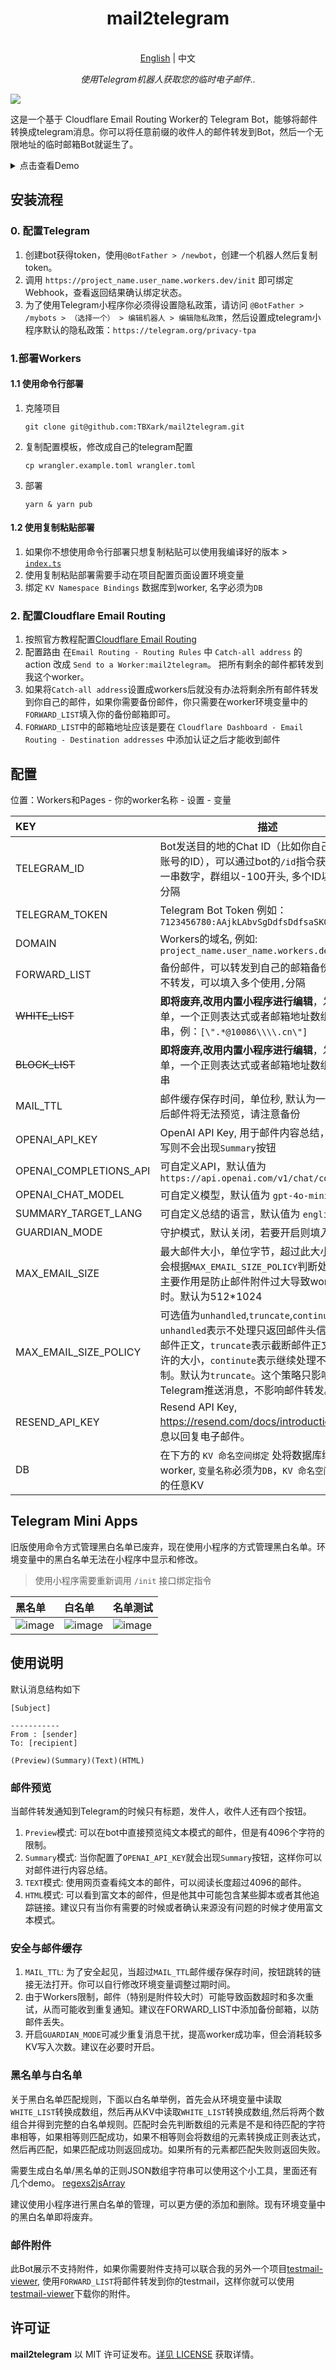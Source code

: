 
<h1 align="center">
mail2telegram
</h1>

<p align="center">
    <br> <a href="../README.md">English</a> | 中文
</p>
<p align="center">
    <em>使用Telegram机器人获取您的临时电子邮件..</em>
</p>

![](./social_preview.png)

这是一个基于 Cloudflare Email Routing Worker的 Telegram Bot，能够将邮件转换成telegram消息。你可以将任意前缀的收件人的邮件转发到Bot，然后一个无限地址的临时邮箱Bot就诞生了。

<details>
<summary>点击查看Demo</summary>
<img style="max-width: 600px;" alt="image" src="example.png">
</details>



## 安装流程

### 0. 配置Telegram

1. 创建bot获得token，使用`@BotFather > /newbot`，创建一个机器人然后复制token。
2. 调用 `https://project_name.user_name.workers.dev/init` 即可绑定Webhook，查看返回结果确认绑定状态。
3. 为了使用Telegram小程序你必须得设置隐私政策，请访问 `@BotFather > /mybots > （选择一个） > 编辑机器人 > 编辑隐私政策`，然后设置成telegram小程序默认的隐私政策：`https://telegram.org/privacy-tpa`

### 1.部署Workers

#### 1.1 使用命令行部署

1. 克隆项目

    `git clone git@github.com:TBXark/mail2telegram.git`
2. 复制配置模板，修改成自己的telegram配置 

    `cp wrangler.example.toml wrangler.toml` 
3. 部署 

    `yarn & yarn pub`

#### 1.2 使用复制粘贴部署

1. 如果你不想使用命令行部署只想复制粘贴可以使用我编译好的版本 > [`index.ts`](../build/index.js)
2. 使用复制粘贴部署需要手动在项目配置页面设置环境变量
3. 绑定 `KV Namespace Bindings` 数据库到worker, 名字必须为`DB`


### 2. 配置Cloudflare Email Routing

1. 按照官方教程配置[Cloudflare Email Routing](https://blog.cloudflare.com/zh-cn/introducing-email-routing-zh-cn/)
2. 配置路由 在`Email Routing - Routing Rules` 中 `Catch-all address` 的 action 改成 `Send to a Worker:mail2telegram`。 把所有剩余的邮件都转发到我这个worker。
3. 如果将`Catch-all address`设置成workers后就没有办法将剩余所有邮件转发到你自己的邮件，如果你需要备份邮件，你只需要在worker环境变量中的`FORWARD_LIST`填入你的备份邮箱即可。
4. `FORWARD_LIST`中的邮箱地址应该是要在 `Cloudflare Dashboard - Email Routing - Destination addresses` 中添加认证之后才能收到邮件


## 配置

位置：Workers和Pages - 你的worker名称 - 设置 - 变量

| KEY                    | 描述                                                                                                                                                                    |
|:-----------------------|-----------------------------------------------------------------------------------------------------------------------------------------------------------------------|
| TELEGRAM_ID            | Bot发送目的地的Chat ID（比如你自己Telegram账号的ID），可以通过bot的`/id`指令获取, 一般为一串数字，群组以-100开头, 多个ID以英文逗号分隔                                                                                |
| TELEGRAM_TOKEN         | Telegram Bot Token 例如：`7123456780:AAjkLAbvSgDdfsDdfsaSK0`                                                                                                             |
| DOMAIN                 | Workers的域名, 例如: `project_name.user_name.workers.dev`                                                                                                                  |
| FORWARD_LIST           | 备份邮件，可以转发到自己的邮箱备份, 留空则不转发，可以填入多个使用`,`分隔                                                                                                                               |
| ~~WHITE_LIST~~         | **即将废弃,改用内置小程序进行编辑**，发件人白名单，一个正则表达式或者邮箱地址数组转成字符串，例：`[\".*@10086\\\\.cn\"]`                                                                                            |
| ~~BLOCK_LIST~~         | **即将废弃,改用内置小程序进行编辑**，发件人黑名单，一个正则表达式或者邮箱地址数组转成字符串                                                                                                                      |
| MAIL_TTL               | 邮件缓存保存时间，单位秒, 默认为一天, 过期之后邮件将无法预览，请注意备份                                                                                                                                |
| OPENAI_API_KEY         | OpenAI API Key, 用于邮件内容总结，如果不填写则不会出现`Summary`按钮                                                                                                                        |
| OPENAI_COMPLETIONS_API | 可自定义API，默认值为 `https://api.openai.com/v1/chat/completions`                                                                                                             |
| OPENAI_CHAT_MODEL      | 可自定义模型，默认值为 `gpt-4o-mini`                                                                                                                                             |
| SUMMARY_TARGET_LANG    | 可自定义总结的语言，默认值为 `english`                                                                                                                                              |
| GUARDIAN_MODE          | 守护模式，默认关闭，若要开启则填入`true`                                                                                                                                               |
| MAX_EMAIL_SIZE         | 最大邮件大小，单位字节，超过此大小的邮件将会根据`MAX_EMAIL_SIZE_POLICY`判断处理逻辑。主要作用是防止邮件附件过大导致worker函数超时。默认为512*1024                                                                           |
| MAX_EMAIL_SIZE_POLICY  | 可选值为`unhandled`,`truncate`,`continute`。 `unhandled`表示不处理只返回邮件头信息不解析邮件正文，`truncate`表示截断邮件正文只解析允许的大小，`continute`表示继续处理不管大小限制。默认为`truncate`。这个策略只影响Telegram推送消息，不影响邮件转发。 |
| RESEND_API_KEY         | Resend API Key, https://resend.com/docs/introduction, 回复消息以回复电子邮件。                                                                                                    |
| DB                     | 在下方的 `KV 命名空间绑定` 处将数据库绑定到worker, `变量名称`必须为`DB`，`KV 命名空间`选新建好的任意KV                                                                                                     |


## Telegram Mini Apps

旧版使用命令方式管理黑白名单已废弃，现在使用小程序的方式管理黑白名单。环境变量中的黑白名单无法在小程序中显示和修改。
> 使用小程序需要重新调用 `/init` 接口绑定指令

| 黑名单                            | 白名单                            | 名单测试                             |
|:-------------------------------|:-------------------------------|:---------------------------------|
| ![image](./tma_block_list.png) | ![image](./tma_white_list.png) | ![image](./tma_test_address.png) |


## 使用说明

默认消息结构如下
```
[Subject]

-----------
From : [sender]
To: [recipient]

(Preview)(Summary)(Text)(HTML)

```


### 邮件预览
当邮件转发通知到Telegram的时候只有标题，发件人，收件人还有四个按钮。

1. `Preview`模式: 可以在bot中直接预览纯文本模式的邮件，但是有4096个字符的限制。
2. `Summary`模式: 当你配置了`OPENAI_API_KEY`就会出现`Summary`按钮，这样你可以对邮件进行内容总结。
3. `TEXT`模式: 使用网页查看纯文本的邮件，可以阅读长度超过4096的邮件。
4. `HTML`模式: 可以看到富文本的邮件，但是他其中可能包含某些脚本或者其他追踪链接。建议只有当你有需要的时候或者确认来源没有问题的时候才使用富文本模式。

### 安全与邮件缓存
1. `MAIL_TTL`: 为了安全起见，当超过`MAIL_TTL`邮件缓存保存时间，按钮跳转的链接无法打开。你可以自行修改环境变量调整过期时间。
2. 由于Workers限制，邮件（特别是附件较大时）可能导致函数超时和多次重试，从而可能收到重复通知。建议在FORWARD_LIST中添加备份邮箱，以防邮件丢失。
3. 开启`GUARDIAN_MODE`可减少重复消息干扰，提高worker成功率，但会消耗较多KV写入次数。建议在必要时开启。

### 黑名单与白名单
关于黑白名单匹配规则，下面以白名单举例，首先会从环境变量中读取`WHITE_LIST`转换成数组，然后再从KV中读取`WHITE_LIST`转换成数组,然后将两个数组合并得到完整的白名单规则。匹配时会先判断数组的元素是不是和待匹配的字符串相等，如果相等则匹配成功，如果不相等则会将数组的元素转换成正则表达式，然后再匹配，如果匹配成功则返回成功。如果所有的元素都匹配失败则返回失败。 

需要生成白名单/黑名单的正则JSON数组字符串可以使用这个小工具，里面还有几个demo。 [regexs2jsArray](https://codepen.io/tbxark/full/JjxdNEX)

建议使用小程序进行黑白名单的管理，可以更方便的添加和删除。现有环境变量中的黑白名单即将废弃。

### 邮件附件
此Bot展示不支持附件，如果你需要附件支持可以联合我的另外一个项目[testmail-viewer](https://github.com/TBXark/testmail-viewer), 使用`FORWARD_LIST`将邮件转发到你的testmail，这样你就可以使用[testmail-viewer](https://github.com/TBXark/testmail-viewer)下载你的附件。


## 许可证

**mail2telegram** 以 MIT 许可证发布。[详见 LICENSE](../LICENSE) 获取详情。

